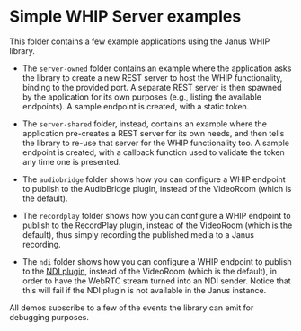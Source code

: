 Simple WHIP Server examples
===========================

This folder contains a few example applications using the Janus WHIP library.

* The `server-owned` folder contains an example where the application asks the library to create a new REST server to host the WHIP functionality, binding to the provided port. A separate REST server is then spawned by the application for its own purposes (e.g., listing the available endpoints). A sample endpoint is created, with a static token.

* The `server-shared` folder, instead, contains an example where the application pre-creates a REST server for its own needs, and then tells the library to re-use that server for the WHIP functionality too. A sample endpoint is created, with a callback function used to validate the token any time one is presented.

* The `audiobridge` folder shows how you can configure a WHIP endpoint to publish to the AudioBridge plugin, instead of the VideoRoom (which is the default).

* The `recordplay` folder shows how you can configure a WHIP endpoint to publish to the RecordPlay plugin, instead of the VideoRoom (which is the default), thus simply recording the published media to a Janus recording.

* The `ndi` folder shows how you can configure a WHIP endpoint to publish to the [NDI plugin](https://github.com/meetecho/janus-ndi), instead of the VideoRoom (which is the default), in order to have the WebRTC stream turned into an NDI sender. Notice that this will fail if the NDI plugin is not available in the Janus instance.

All demos subscribe to a few of the events the library can emit for debugging purposes.
